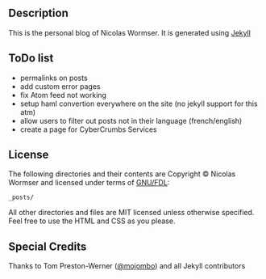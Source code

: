 ## Description ##

This is the personal blog of Nicolas Wormser. It is generated using [Jekyll](http://github.com/mojombo/jekyll)

## ToDo list ##

* permalinks on posts
* add custom error pages
* fix Atom feed not working
* setup haml convertion everywhere on the site (no jekyll support for this atm)
* allow users to filter out posts not in their language (french/english)
* create a page for CyberCrumbs Services 

## License ##
The following directories and their contents are Copyright © Nicolas Wormser and licensed under terms of [GNU/FDL](http://www.gnu.org/licenses/fdl-1.3.txt):

    _posts/

All other directories and files are MIT licensed unless otherwise specified. Feel free to use the HTML and CSS as you please.

## Special Credits ##
Thanks to Tom Preston-Werner ([@mojombo](:https://github.com/mojombo)) and all Jekyll contributors
